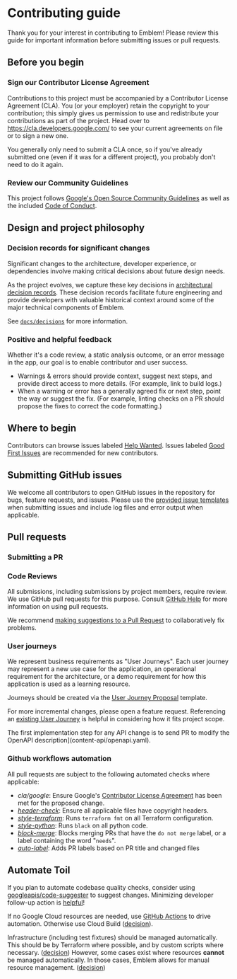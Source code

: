 # Contributing guide

Thank you for your interest in contributing to Emblem! Please review this guide 
for important information before submitting issues or pull requests.

## Before you begin

### Sign our Contributor License Agreement

Contributions to this project must be accompanied by a Contributor License
Agreement (CLA). You (or your employer) retain the copyright to your
contribution; this simply gives us permission to use and redistribute your
contributions as part of the project. Head over to
<https://cla.developers.google.com/> to see your current agreements on file or
to sign a new one.

You generally only need to submit a CLA once, so if you've already submitted one
(even if it was for a different project), you probably don't need to do it
again.

### Review our Community Guidelines

This project follows [Google's Open Source Community Guidelines](https://opensource.google/conduct/) 
as well as the included [Code of Conduct](/CODE_OF_CONDUCT.md).

## Design and project philosophy 

### Decision records for significant changes

Significant changes to the architecture, developer experience, or dependencies
involve making critical decisions about future design needs.

As the project evolves, we capture these key decisions in [architectural decision 
records](docs/decisions). These decision records facilitate future engineering 
and provide developers with valuable historical context around some of the major
technical components of Emblem.

See [`docs/decisions`](docs/decisions) for more information. 

### Positive and helpful feedback

Whether it's a code review, a static analysis outcome, or an error message in the app, our goal is to enable 
contributor and user success.

* Warnings & errors should provide context, suggest next steps, and provide direct access to more details. (For example, link to build logs.)
* When a warning or error has a generally agreed fix or next step, point the way or suggest the fix. (For example, linting checks on a PR should propose the fixes to correct the code formatting.)

## Where to begin

Contributors can browse issues labeled 
[Help Wanted](https://github.com/GoogleCloudPlatform/emblem/issues?q=is%3Aissue+is%3Aopen+sort%3Aupdated-desc+label%3A%22help+wanted%22).  Issues labeled 
[Good First Issues](https://github.com/GoogleCloudPlatform/emblem/issues?q=is%3Aissue+is%3Aopen+sort%3Aupdated-desc+label%3A%22good+first+issue%22) are recommended for new contributors.

## Submitting GitHub issues

We welcome all contributors to open GitHub issues in the repository for bugs, 
feature requests, and issues.  Please use the 
[provided issue templates](https://github.com/GoogleCloudPlatform/emblem/issues/new/choose)
when submitting issues and include log files and error output when applicable.  

## Pull requests 

### Submitting a PR

### Code Reviews

All submissions, including submissions by project members, require review. We
use GitHub pull requests for this purpose. Consult
[GitHub Help](https://help.github.com/articles/about-pull-requests/) for more
information on using pull requests.

We recommend
[making suggestions to a Pull Request](https://docs.github.com/en/github/collaborating-with-issues-and-pull-requests/reviewing-changes-in-pull-requests/incorporating-feedback-in-your-pull-request) 
to collaboratively fix problems.

### User journeys

We represent business requirements as "User Journeys". Each user journey may 
represent a new use case for the application, an operational requirement for 
the architecture, or a demo requirement for how this application is used as a 
learning resource.

Journeys should be created via the 
[User Journey Proposal](https://github.com/GoogleCloudPlatform/emblem/issues/new?assignees=&labels=status%3A+investigating%2C+priority%3A+p2%2C+type%3A+journey&template=user_journey.md&title=%28Journey%29+UJ1%3A+Journey+Title) 
template.

For more incremental changes, please open a feature request. Referencing an
[existing User Journey](https://github.com/GoogleCloudPlatform/emblem/issues?q=is%3Aissue+label%3A%22type%3A+journey%22+) 
is helpful in considering how it fits project scope.

The first implementation step for any API change is to send PR to modify the 
OpenAPI description](content-api/openapi.yaml).

### Github workflows automation

All pull requests are subject to the following automated checks where 
applicable:

* *cla/google*: Ensure Google's [Contributor License Agreement](#contributor-license-agreement) has been met for the proposed change.
* *[header-check](https://github.com/googleapis/repo-automation-bots/tree/master/packages/header-checker-lint)*: Ensure all applicable files have copyright headers.
* *[style-terraform](/.github/workflows/style-terraform.yml)*: Runs `terraform fmt`
  on all Terraform configuration.
* *[style-python](/.github/workflows/style-python.yml)*: Runs `black` on all python code.
* *[block-merge](/.github/workflows/block-merge.yml)*: Blocks merging PRs that
  have the `do not merge` label, or a label containing the word "`needs`".
* *[auto-label](/.github/workflows/auto-label.yml)*: Adds PR labels based on
  PR title and changed files

## Automate Toil

If you plan to automate codebase quality checks, consider using [googleapis/code-suggester](https://github.com/googleapis/code-suggester) to suggest changes.
Minimizing developer follow-up action is [helpful](#positive-helpful-feedback)!

If no Google Cloud resources are needed, use [GitHub Actions](https://docs.github.com/en/actions) to drive automation. Otherwise use Cloud Build ([decision](docs/decisions/2021-05-static-analysis.md)).

Infrastructure (including test fixtures) should be managed automatically. This should be by Terraform where possible, and by custom scripts where necessary. ([decision](docs/decisions/2021-04-terraform.md)) However, some cases exist where resources **cannot** be managed automatically. In those cases, Emblem allows for manual resource management. ([decision](docs/decisions/2022-07-test-fixtures.md))
